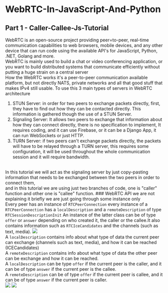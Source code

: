 # WebRTC-In-JavaScript-And-Python
## Part 1 - Caller-Callee-Js-Tutorial
WebRTC is an open-source project providing peer=to-peer, real-time communication capabilities to web browsers, mobile devices, and any other device that can run code using the available API's for JavaScript, Python, .NET, Golang and more.
<br>
WebRTC is mainly used to build a chat or video conferencing application, or you want to build distributed systems that communicate efficiently without putting a huge strain on a central server
<br>
How the WebRTC works it's a peer-to-peer communication available platform, but not directly NATS, private networks and all that good stuff that makes IPv4 still usable. To use this 3 main types of servers in WebRTC architecture
<br>
1. STUN Server: in order for two peers to exchange packets directly, first, they have to find out how they can be contacted directly. This information is gathered though the use of a STUN Server.
2. Signaling Server: It allows two peers to exchange that information about how they can connect directly, there is no specification to implement, It requires coding, and it can use Firebase, or it can be a Django App, it can run WebSockets or just HTTP.
3. TURN Server: if two peers can't exchange packets directly, the packets will have to be relayed through a TURN server, this requires some configuration, it will be used throughout the whole communication session and it will require bandwidth.
<br>
In this tutorial we will act as the signaling server by just copy-pasting information that needs to be exchanged between the two peers in order to connect them,
<br>
and in this tutorial we are using just two branches of code, one is "caller" function and other one is "callee" function.
### WebRTC API
we are not explaining it briefly we are just going through some instance only
<br>
Every peer has an instance of <code>RTCPeerConnection</code> every instance of a <code>RTCPeerConnection</code> has a <code>localDescription</code> and a <code>remoteDescription</code> of type <code>RTCSessionDescriptionInit</code> An instance of the latter class can be of type <code>offer</code> or <code>answer</code> depending on who created it, the caller or the callee.It also contains information such as <code>RTCIceCandidates</code> and the channels (such as text, media).
<img src="https://miro.medium.com/v2/resize:fit:640/format:webp/1*3iRtWbDcq5B4Qosg1F5AYA.png">
<br>
A <code>localDescription</code> contains info about what type of data the current peer can exchange (channels such as text, media), and how it can be reached (ICECandidates)
<br>
A <code>remoteDescription</code> contains info about what type of data the other peer can be exchange and how it can be reached.
<br>
A <code>localDescription</code> can be type <code>offer</code> if the current peer is the caller, and it can be of type <code>answer</code> if the current peer is the callee.
<br>
A <code>remoteDescription</code> can be of type <code>offer</code> if the current peer is callee, and it can be of type <code>answer</code> if the current peer is caller.
<br>
<img src="https://miro.medium.com/v2/resize:fit:828/format:webp/1*e-tVh6-twN41S67gsRsHuw.png">
<img src="https://miro.medium.com/v2/resize:fit:828/format:webp/1*IHcfCd7_zVrZ-nYJ7b5e_Q.png">
<br>
